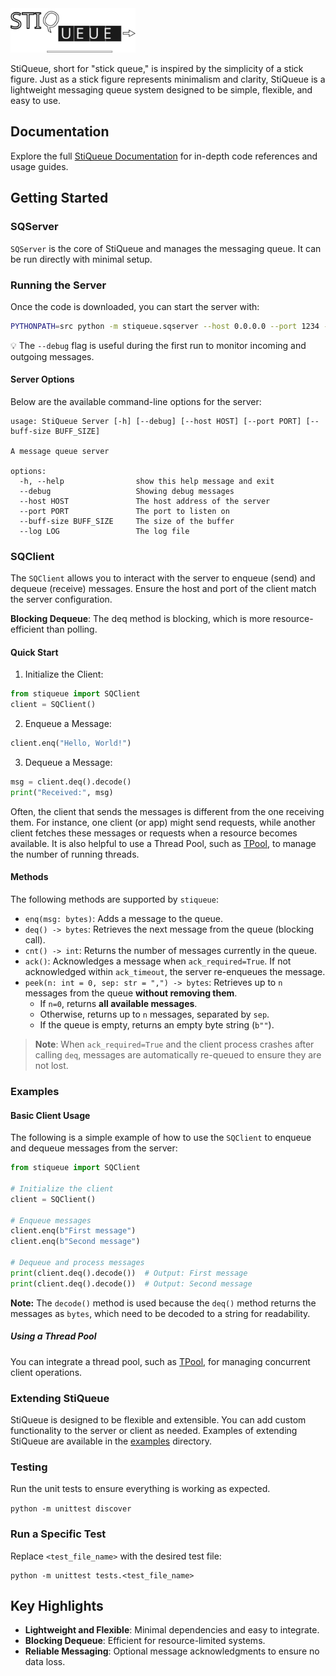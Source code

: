 
<img src="https://github.com/ahmad88me/stiqueue/raw/main/stiqueue.svg" width="200">


StiQueue, short for "stick queue," is inspired by the simplicity of a stick figure.
Just as a stick figure represents minimalism and clarity, StiQueue is a lightweight messaging queue system
designed to be simple, flexible, and easy to use.


## Documentation 
Explore the full [StiQueue Documentation](https://ahmad88me.github.io/stiqueue/) for in-depth code references and usage guides.


## Getting Started 

### SQServer
`SQServer` is the core of StiQueue and manages the messaging queue. It can be run directly with minimal setup.


### Running the Server

Once the code is downloaded, you can start the server with:

```sh
PYTHONPATH=src python -m stiqueue.sqserver --host 0.0.0.0 --port 1234 --debug
```

💡 The `--debug` flag is useful during the first run to monitor incoming and outgoing messages.



#### Server Options
Below are the available command-line options for the server:

```
usage: StiQueue Server [-h] [--debug] [--host HOST] [--port PORT] [--buff-size BUFF_SIZE]

A message queue server

options:
  -h, --help                show this help message and exit
  --debug                   Showing debug messages
  --host HOST               The host address of the server
  --port PORT               The port to listen on
  --buff-size BUFF_SIZE     The size of the buffer
  --log LOG                 The log file

```

### SQClient

The `SQClient` allows you to interact with the server to enqueue (send) and dequeue (receive) messages. 
Ensure the host and port of the client match the server configuration.

**Blocking Dequeue**: The deq method is blocking, which is more resource-efficient than polling.

#### Quick Start
1. Initialize the Client:
```python
from stiqueue import SQClient
client = SQClient()
```
2. Enqueue a Message:
```python
client.enq("Hello, World!")
```
3. Dequeue a Message:
```python
msg = client.deq().decode()
print("Received:", msg)
```

Often, the client that sends the messages is different from the one receiving them. For instance, one client (or app) 
might send requests, while another client fetches these messages or requests when a resource becomes available. 
It is also helpful to use a Thread Pool, such as [TPool](https://github.com/oeg-upm/TPool), to manage the number
of running threads.


#### Methods

The following methods are supported by `stiqueue`:
* `enq(msg: bytes)`: Adds a message to the queue. 
* `deq() -> bytes`: Retrieves the next message from the queue (blocking call). 
* `cnt() -> int`: Returns the number of messages currently in the queue. 
* `ack()`: Acknowledges a message when `ack_required=True`. If not acknowledged within `ack_timeout`, 
the server re-enqueues the message.
* `peek(n: int = 0, sep: str = ",") -> bytes`: Retrieves up to `n` messages from the queue **without removing them**.
  - If `n=0`, returns **all available messages**.
  - Otherwise, returns up to `n` messages, separated by `sep`.
  - If the queue is empty, returns an empty byte string (`b""`).

> **Note**: When `ack_required=True` and the client process crashes after calling `deq`, messages are automatically 
re-queued to ensure they are not lost.




### Examples

#### Basic Client Usage
The following is a simple example of how to use the `SQClient` to enqueue and dequeue messages from the server:

```python
from stiqueue import SQClient

# Initialize the client
client = SQClient()

# Enqueue messages
client.enq(b"First message")
client.enq(b"Second message")

# Dequeue and process messages
print(client.deq().decode())  # Output: First message
print(client.deq().decode())  # Output: Second message

```

**Note:** The `decode()` method is used because the `deq()` method returns the messages as `bytes`, 
which need to be decoded to a string for readability. 


##### Using a Thread Pool 
You can integrate a thread pool, such as [TPool](https://github.com/oeg-upm/TPool), for managing concurrent client operations.


### Extending StiQueue

StiQueue is designed to be flexible and extensible. You can add custom functionality to the server or client as needed. 
Examples of extending StiQueue are available in the
[examples](https://github.com/ahmad88me/stiqueue/tree/main/example) directory.


### Testing

Run the unit tests to ensure everything is working as expected.

```python -m unittest discover```

### Run a Specific Test
Replace `<test_file_name>` with the desired test file:

```
python -m unittest tests.<test_file_name>
```



## Key Highlights
* **Lightweight and Flexible**: Minimal dependencies and easy to integrate. 
* **Blocking Dequeue**: Efficient for resource-limited systems. 
* **Reliable Messaging**: Optional message acknowledgments to ensure no data loss. 
 
